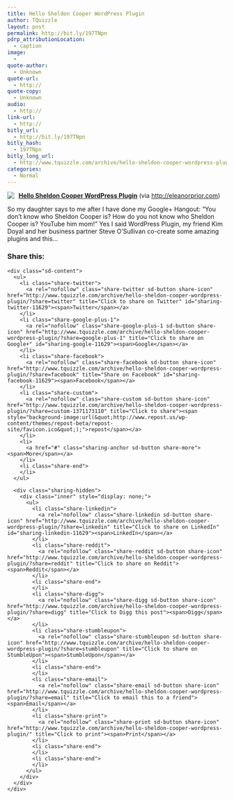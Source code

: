 ```yaml
---
title: Hello Sheldon Cooper WordPress Plugin
author: TQuizzle
layout: post
permalink: http://bit.ly/197TNpn
pdrp_attributionLocation:
  - caption
image:
  - 
quote-author:
  - Unknown
quote-url:
  - http://
quote-copy:
  - Unknown
audio:
  - http://
link-url:
  - http://
bitly_url:
  - http://bit.ly/197TNpn
bitly_hash:
  - 197TNpn
bitly_long_url:
  - http://www.tquizzle.com/archive/hello-sheldon-cooper-wordpress-plugin/
categories:
  - Normal
---
```

<div class="rpuEmbedCode">
  <div class="rpuArticle rpuNoTitle rpuRepost-0e9dcf2034da1043004f2d9e72dc5c6f-top" style="margin:0;padding:0;">
    <a rel="nofollow" target="_blank" href="http://s.tt/1GDHA" class="rpuThumb" rel="norewrite"><img src="//img.1.rp-api.com/thumb/5969600" style="float:left;margin-right:10px;" /></a><a rel="nofollow" target="_blank" href="http://s.tt/1GDHA" class="rpuTitle" rel="norewrite"><strong>Hello Sheldon Cooper WordPress Plugin</strong></a> (via <a rel="nofollow" target="_blank" href="http://s.tt/1GDHA" class="rpuHost" rel="norewrite">http://eleanorprior.com</a>) <p class="rpuSnip">
      So my daughter says to me after I have done my Google+ Hangout: “You don’t know who Sheldon Cooper is? How do you not know who Sheldon Cooper is? YouTube him mom!” Yes I said WordPress Plugin, my friend Kim Doyal and her business partner Steve O’Sullivan co-create some amazing plugins and this&hellip;
    </p>
  </div>
</div>

<!-- put the "tease", "jump" or "more" break here -->

<div class="rpuEmbedCode">
  <div class="rpuArticle rpuRepostMain rpuRepost-0e9dcf2034da1043004f2d9e72dc5c6f-bottom" style="display:none;">
    &nbsp;
  </div>
  
  <div style="display: none;">
    <!-- How to customize this embed: http://www.repost.us/article-preview/#!shash=0e9dcf2034da1043004f2d9e72dc5c6f -->
  </div>
</div>

<div class="sharedaddy sd-sharing-enabled">
  <div class="robots-nocontent sd-block sd-social sd-social-icon-text sd-sharing">
    <h3 class="sd-title">
      Share this:
    </h3>
    
    <div class="sd-content">
      <ul>
        <li class="share-twitter">
          <a rel="nofollow" class="share-twitter sd-button share-icon" href="http://www.tquizzle.com/archive/hello-sheldon-cooper-wordpress-plugin/?share=twitter" title="Click to share on Twitter" id="sharing-twitter-11629"><span>Twitter</span></a>
        </li>
        <li class="share-google-plus-1">
          <a rel="nofollow" class="share-google-plus-1 sd-button share-icon" href="http://www.tquizzle.com/archive/hello-sheldon-cooper-wordpress-plugin/?share=google-plus-1" title="Click to share on Google+" id="sharing-google-11629"><span>Google</span></a>
        </li>
        <li class="share-facebook">
          <a rel="nofollow" class="share-facebook sd-button share-icon" href="http://www.tquizzle.com/archive/hello-sheldon-cooper-wordpress-plugin/?share=facebook" title="Share on Facebook" id="sharing-facebook-11629"><span>Facebook</span></a>
        </li>
        <li class="share-custom">
          <a rel="nofollow" class="share-custom sd-button share-icon" href="http://www.tquizzle.com/archive/hello-sheldon-cooper-wordpress-plugin/?share=custom-1371173110" title="Click to share"><span style="background-image:url(&quot;http://www.repost.us/wp-content/themes/repost-beta/repost-site/favicon.ico&quot;);">repost</span></a>
        </li>
        <li>
          <a href="#" class="sharing-anchor sd-button share-more"><span>More</span></a>
        </li>
        <li class="share-end">
        </li>
      </ul>
      
      <div class="sharing-hidden">
        <div class="inner" style="display: none;">
          <ul>
            <li class="share-linkedin">
              <a rel="nofollow" class="share-linkedin sd-button share-icon" href="http://www.tquizzle.com/archive/hello-sheldon-cooper-wordpress-plugin/?share=linkedin" title="Click to share on LinkedIn" id="sharing-linkedin-11629"><span>LinkedIn</span></a>
            </li>
            <li class="share-reddit">
              <a rel="nofollow" class="share-reddit sd-button share-icon" href="http://www.tquizzle.com/archive/hello-sheldon-cooper-wordpress-plugin/?share=reddit" title="Click to share on Reddit"><span>Reddit</span></a>
            </li>
            <li class="share-end">
            </li>
            <li class="share-digg">
              <a rel="nofollow" class="share-digg sd-button share-icon" href="http://www.tquizzle.com/archive/hello-sheldon-cooper-wordpress-plugin/?share=digg" title="Click to Digg this post"><span>Digg</span></a>
            </li>
            <li class="share-stumbleupon">
              <a rel="nofollow" class="share-stumbleupon sd-button share-icon" href="http://www.tquizzle.com/archive/hello-sheldon-cooper-wordpress-plugin/?share=stumbleupon" title="Click to share on StumbleUpon"><span>StumbleUpon</span></a>
            </li>
            <li class="share-end">
            </li>
            <li class="share-email">
              <a rel="nofollow" class="share-email sd-button share-icon" href="http://www.tquizzle.com/archive/hello-sheldon-cooper-wordpress-plugin/?share=email" title="Click to email this to a friend"><span>Email</span></a>
            </li>
            <li class="share-print">
              <a rel="nofollow" class="share-print sd-button share-icon" href="http://www.tquizzle.com/archive/hello-sheldon-cooper-wordpress-plugin/" title="Click to print"><span>Print</span></a>
            </li>
            <li class="share-end">
            </li>
            <li class="share-end">
            </li>
          </ul>
        </div>
      </div>
    </div>
  </div>
</div>